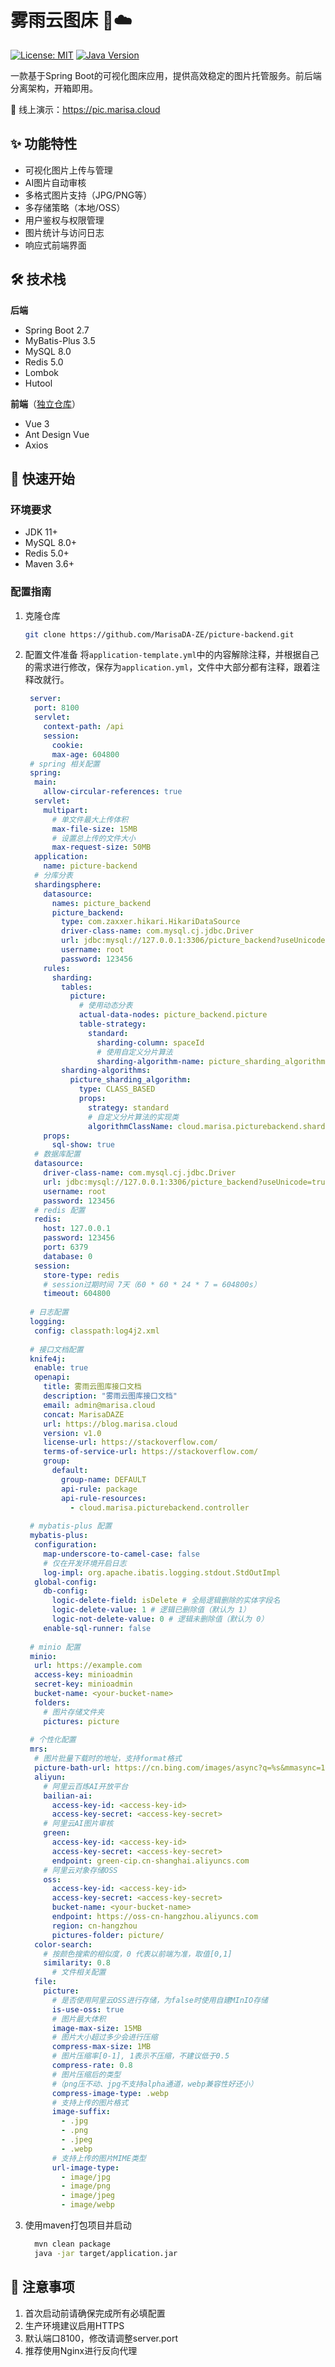 # 雾雨云图床 🌁☁️

[![License: MIT](https://img.shields.io/badge/License-MIT-yellow.svg)](https://opensource.org/licenses/MIT)
[![Java Version](https://img.shields.io/badge/Java-11%2B-blue.svg)](https://www.oracle.com/java/)

一款基于Spring Boot的可视化图床应用，提供高效稳定的图片托管服务。前后端分离架构，开箱即用。

📸 线上演示：https://pic.marisa.cloud

## ✨ 功能特性

- 可视化图片上传与管理
- AI图片自动审核
- 多格式图片支持（JPG/PNG等）
- 多存储策略（本地/OSS）
- 用户鉴权与权限管理
- 图片统计与访问日志
- 响应式前端界面

## 🛠️ 技术栈

**后端**
- Spring Boot 2.7
- MyBatis-Plus 3.5
- MySQL 8.0
- Redis 5.0
- Lombok
- Hutool

**前端**（[独立仓库](https://github.com/liyupi/yupi-picture-backend)）
- Vue 3
- Ant Design Vue
- Axios

## 🚀 快速开始

### 环境要求
- JDK 11+
- MySQL 8.0+
- Redis 5.0+
- Maven 3.6+

### 配置指南

1. 克隆仓库
    ```bash
    git clone https://github.com/MarisaDA-ZE/picture-backend.git
    ```
2. 配置文件准备
    将`application-template.yml`中的内容解除注释，并根据自己的需求进行修改，保存为`application.yml`，文件中大部分都有注释，跟着注释改就行。
    ```yml
     server:
      port: 8100
      servlet:
        context-path: /api
        session:
          cookie:
          max-age: 604800
     # spring 相关配置
     spring:
      main:
        allow-circular-references: true
      servlet:
        multipart:
          # 单文件最大上传体积
          max-file-size: 15MB
          # 设置总上传的文件大小
          max-request-size: 50MB
      application:
        name: picture-backend
      # 分库分表
      shardingsphere:
        datasource:
          names: picture_backend
          picture_backend:
            type: com.zaxxer.hikari.HikariDataSource
            driver-class-name: com.mysql.cj.jdbc.Driver
            url: jdbc:mysql://127.0.0.1:3306/picture_backend?useUnicode=true&characterEncoding=UTF-8&useSSL=false&allowPublicKeyRetrieval=true
            username: root
            password: 123456
        rules:
          sharding:
            tables:
              picture:
                # 使用动态分表
                actual-data-nodes: picture_backend.picture
                table-strategy:
                  standard:
                    sharding-column: spaceId
                    # 使用自定义分片算法
                    sharding-algorithm-name: picture_sharding_algorithm
            sharding-algorithms:
              picture_sharding_algorithm:
                type: CLASS_BASED
                props:
                  strategy: standard
                  # 自定义分片算法的实现类
                  algorithmClassName: cloud.marisa.picturebackend.sharding.PictureShardingAlgorithm
        props:
          sql-show: true
      # 数据库配置
      datasource:
        driver-class-name: com.mysql.cj.jdbc.Driver
        url: jdbc:mysql://127.0.0.1:3306/picture_backend?useUnicode=true&characterEncoding=UTF-8&useSSL=false&allowPublicKeyRetrieval=true
        username: root
        password: 123456
      # redis 配置
      redis:
        host: 127.0.0.1
        password: 123456
        port: 6379
        database: 0
      session:
        store-type: redis
        # session过期时间 7天（60 * 60 * 24 * 7 = 604800s）
        timeout: 604800
        
     # 日志配置
     logging:
      config: classpath:log4j2.xml
        
     # 接口文档配置
     knife4j:
      enable: true
      openapi:
        title: 雾雨云图库接口文档
        description: "雾雨云图库接口文档"
        email: admin@marisa.cloud
        concat: MarisaDAZE
        url: https://blog.marisa.cloud
        version: v1.0
        license-url: https://stackoverflow.com/
        terms-of-service-url: https://stackoverflow.com/
        group:
          default:
            group-name: DEFAULT
            api-rule: package
            api-rule-resources:
              - cloud.marisa.picturebackend.controller
        
     # mybatis-plus 配置
     mybatis-plus:
      configuration:
        map-underscore-to-camel-case: false
        # 仅在开发环境开启日志
        log-impl: org.apache.ibatis.logging.stdout.StdOutImpl
      global-config:
        db-config:
          logic-delete-field: isDelete # 全局逻辑删除的实体字段名
          logic-delete-value: 1 # 逻辑已删除值（默认为 1）
          logic-not-delete-value: 0 # 逻辑未删除值（默认为 0）
        enable-sql-runner: false
        
     # minio 配置
     minio:
      url: https://example.com
      access-key: minioadmin
      secret-key: minioadmin
      bucket-name: <your-bucket-name>
      folders:
        # 图片存储文件夹
        pictures: picture
        
     # 个性化配置
     mrs:
      # 图片批量下载时的地址，支持format格式
      picture-bath-url: https://cn.bing.com/images/async?q=%s&mmasync=1
      aliyun:
        # 阿里云百炼AI开放平台
        bailian-ai:
          access-key-id: <access-key-id>
          access-key-secret: <access-key-secret>
        # 阿里云AI图片审核
        green:
          access-key-id: <access-key-id>
          access-key-secret: <access-key-secret>
          endpoint: green-cip.cn-shanghai.aliyuncs.com
        # 阿里云对象存储OSS
        oss:
          access-key-id: <access-key-id>
          access-key-secret: <access-key-secret>
          bucket-name: <your-bucket-name>
          endpoint: https://oss-cn-hangzhou.aliyuncs.com
          region: cn-hangzhou
          pictures-folder: picture/
      color-search:
        # 按颜色搜索的相似度，0 代表以前端为准，取值[0,1]
        similarity: 0.8
          # 文件相关配置
      file:
        picture:
          # 是否使用阿里云OSS进行存储，为false时使用自建MInIO存储
          is-use-oss: true
          # 图片最大体积
          image-max-size: 15MB
          # 图片大小超过多少会进行压缩
          compress-max-size: 1MB
          # 图片压缩率[0-1], 1表示不压缩，不建议低于0.5
          compress-rate: 0.8
          # 图片压缩后的类型
          #（png压不动、jpg不支持alpha通道，webp兼容性好还小）
          compress-image-type: .webp
          # 支持上传的图片格式
          image-suffix:
            - .jpg
            - .png
            - .jpeg
            - .webp
          # 支持上传的图片MIME类型
          url-image-type:
            - image/jpg
            - image/png
            - image/jpeg
            - image/webp
   ```
3. 使用maven打包项目并启动
    ```bash
      mvn clean package
      java -jar target/application.jar
    ```

## 📌 注意事项
1. 首次启动前请确保完成所有必填配置
2. 生产环境建议启用HTTPS
3. 默认端口8100，修改请调整server.port
4. 推荐使用Nginx进行反向代理

